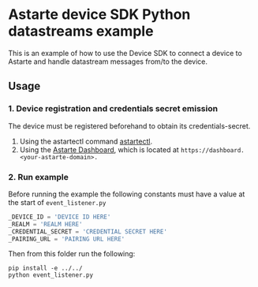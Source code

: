 <!--
Copyright 2023 SECO Mind Srl

SPDX-License-Identifier: Apache-2.0
-->

# Astarte device SDK Python datastreams example
This is an example of how to use the Device SDK to connect a device to Astarte
and handle datastream messages from/to the device.

## Usage
### 1. Device registration and credentials secret emission
The device must be registered beforehand to obtain its credentials-secret.

1. Using the astartectl command [astartectl](https://github.com/astarte-platform/astartectl).
2. Using the [Astarte Dashboard](https://docs.astarte-platform.org/snapshot/015-astarte_dashboard.html),
which is located at `https://dashboard.<your-astarte-domain>.`

### 2. Run example
Before running the example the following constants must have a value at
the start of `event_listener.py`

```python
_DEVICE_ID = 'DEVICE ID HERE'
_REALM = 'REALM HERE'
_CREDENTIAL_SECRET = 'CREDENTIAL SECRET HERE'
_PAIRING_URL = 'PAIRING URL HERE'
```

Then from this folder run the following:
```shell
pip install -e ../../
python event_listener.py
```
